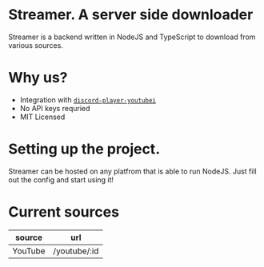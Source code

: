 # Streamer. A server side downloader

Streamer is a backend written in NodeJS and TypeScript to download from various sources.

# Why us?
* Integration with [`discord-player-youtubei`](https://github.com/retrouser955/discord-player-youtubei)
* No API keys requried
* MIT Licensed

# Setting up the project.

Streamer can be hosted on any platfrom that is able to run NodeJS. Just fill out the config and start using it!

# Current sources

| source | url |
| ------ | --- |
| YouTube | /youtube/:id |